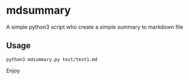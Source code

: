 # mdsummary

A simple python3 script who create a simple summary to markdown file

## Usage

```
python3 mdsummary.py test/test1.md
```

Enjoy 
